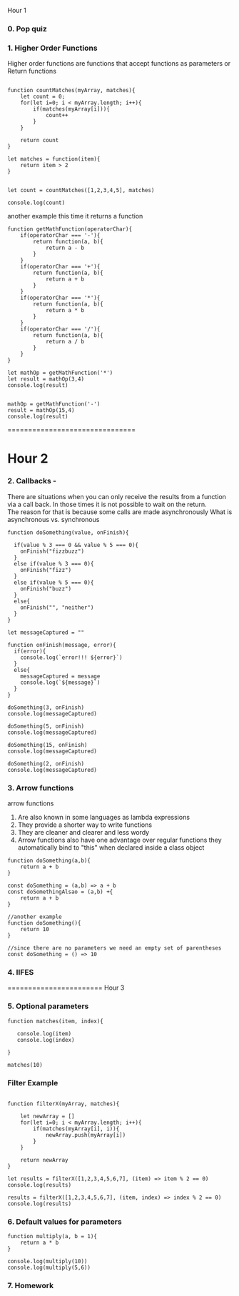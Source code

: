 
Hour 1
### 0. Pop quiz
### 1. Higher Order Functions
Higher order functions are functions that accept functions as parameters or 
Return functions

```

function countMatches(myArray, matches){
    let count = 0;
    for(let i=0; i < myArray.length; i++){
        if(matches(myArray[i])){
            count++
        }
    }

    return count
}

let matches = function(item){
    return item > 2
}


let count = countMatches([1,2,3,4,5], matches)

console.log(count)

```

another example this time it returns a function

```
function getMathFunction(operatorChar){
    if(operatorChar === '-'){
        return function(a, b){
            return a - b
        }
    }
    if(operatorChar === '+'){
        return function(a, b){
            return a + b
        }
    }
    if(operatorChar === '*'){
        return function(a, b){
            return a * b
        }
    }
    if(operatorChar === '/'){
        return function(a, b){
            return a / b
        }
    }
}

let mathOp = getMathFunction('*')
let result = mathOp(3,4)
console.log(result)


mathOp = getMathFunction('-')
result = mathOp(15,4)
console.log(result)
```
===============================
# Hour 2
### 2. Callbacks - 

There are situations when you can only receive the results from
a function via a call back.  In those times it is not possible to 
wait on the return.  
The reason for that is because some calls are made asynchronously
What is asynchronous vs. synchronous

```
function doSomething(value, onFinish){
  
  if(value % 3 === 0 && value % 5 === 0){
    onFinish("fizzbuzz")
  }
  else if(value % 3 === 0){
    onFinish("fizz")
  }
  else if(value % 5 === 0){
    onFinish("buzz")
  }
  else{
    onFinish("", "neither")
  }
}

let messageCaptured = ""

function onFinish(message, error){
  if(error){
    console.log(`error!!! ${error}`)
  }
  else{
    messageCaptured = message
    console.log(`${message}`)
  }
}

doSomething(3, onFinish)
console.log(messageCaptured)

doSomething(5, onFinish)
console.log(messageCaptured)

doSomething(15, onFinish)
console.log(messageCaptured)

doSomething(2, onFinish)
console.log(messageCaptured)

```
### 3. Arrow functions
arrow functions

1. Are also known in some languages as lambda expressions
2. They provide a shorter way to write functions
3. They are cleaner and clearer and less wordy
4.  Arrow functions also have one advantage over regular functions
   they automatically bind to "this" when declared inside a class object

```
function doSomething(a,b){
    return a + b
}

const doSomething = (a,b) => a + b
const doSomethingAlsao = (a,b) +{
    return a + b
}

//another example
function doSomething(){
    return 10
}

//since there are no parameters we need an empty set of parentheses
const doSomething = () => 10

```


### 4. IIFES

=======================
Hour 3

### 5. Optional parameters 

```
function matches(item, index){

   console.log(item)
   console.log(index)

}

matches(10)

```

### Filter Example

```

function filterX(myArray, matches){

    let newArray = []
    for(let i=0; i < myArray.length; i++){
        if(matches(myArray[i], i)){
            newArray.push(myArray[i])
        }
    }

    return newArray
}

let results = filterX([1,2,3,4,5,6,7], (item) => item % 2 == 0)
console.log(results)

results = filterX([1,2,3,4,5,6,7], (item, index) => index % 2 == 0)
console.log(results)
```



### 6. Default values for parameters

```
function multiply(a, b = 1){
    return a * b
}

console.log(multiply(10))
console.log(multiply(5,6))

```
### 7. Homework
